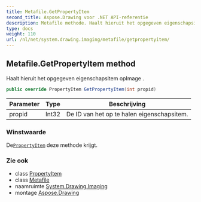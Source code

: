 ```yaml
---
title: Metafile.GetPropertyItem
second_title: Aspose.Drawing voor .NET API-referentie
description: Metafile methode. Haalt hieruit het opgegeven eigenschapsitem opImage .
type: docs
weight: 110
url: /nl/net/system.drawing.imaging/metafile/getpropertyitem/
---
```

## Metafile.GetPropertyItem method

Haalt hieruit het opgegeven eigenschapsitem opImage .

```csharp
public override PropertyItem GetPropertyItem(int propid)
```

| Parameter | Type | Beschrijving |
| --- | --- | --- |
| propid | Int32 | De ID van het op te halen eigenschapsitem. |

### Winstwaarde

De[`PropertyItem`](../../propertyitem/) deze methode krijgt.

### Zie ook

* class [PropertyItem](../../propertyitem/)
* class [Metafile](../)
* naamruimte [System.Drawing.Imaging](../../metafile/)
* montage [Aspose.Drawing](../../../)



